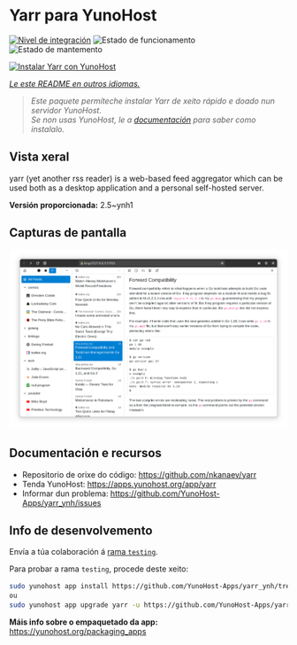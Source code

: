 <!--
NOTA: Este README foi creado automáticamente por <https://github.com/YunoHost/apps/tree/master/tools/readme_generator>
NON debe editarse manualmente.
-->

# Yarr para YunoHost

[![Nivel de integración](https://apps.yunohost.org/badge/integration/yarr)](https://ci-apps.yunohost.org/ci/apps/yarr/)
![Estado de funcionamento](https://apps.yunohost.org/badge/state/yarr)
![Estado de mantemento](https://apps.yunohost.org/badge/maintained/yarr)

[![Instalar Yarr con YunoHost](https://install-app.yunohost.org/install-with-yunohost.svg)](https://install-app.yunohost.org/?app=yarr)

*[Le este README en outros idiomas.](./ALL_README.md)*

> *Este paquete permíteche instalar Yarr de xeito rápido e doado nun servidor YunoHost.*  
> *Se non usas YunoHost, le a [documentación](https://yunohost.org/install) para saber como instalalo.*

## Vista xeral

yarr (yet another rss reader) is a web-based feed aggregator which can be used both as a desktop application and a personal self-hosted server.

**Versión proporcionada:** 2.5~ynh1

## Capturas de pantalla

![Captura de pantalla de Yarr](./doc/screenshots/screenshot.png)

## Documentación e recursos

- Repositorio de orixe do código: <https://github.com/nkanaev/yarr>
- Tenda YunoHost: <https://apps.yunohost.org/app/yarr>
- Informar dun problema: <https://github.com/YunoHost-Apps/yarr_ynh/issues>

## Info de desenvolvemento

Envía a túa colaboración á [rama `testing`](https://github.com/YunoHost-Apps/yarr_ynh/tree/testing).

Para probar a rama `testing`, procede deste xeito:

```bash
sudo yunohost app install https://github.com/YunoHost-Apps/yarr_ynh/tree/testing --debug
ou
sudo yunohost app upgrade yarr -u https://github.com/YunoHost-Apps/yarr_ynh/tree/testing --debug
```

**Máis info sobre o empaquetado da app:** <https://yunohost.org/packaging_apps>
